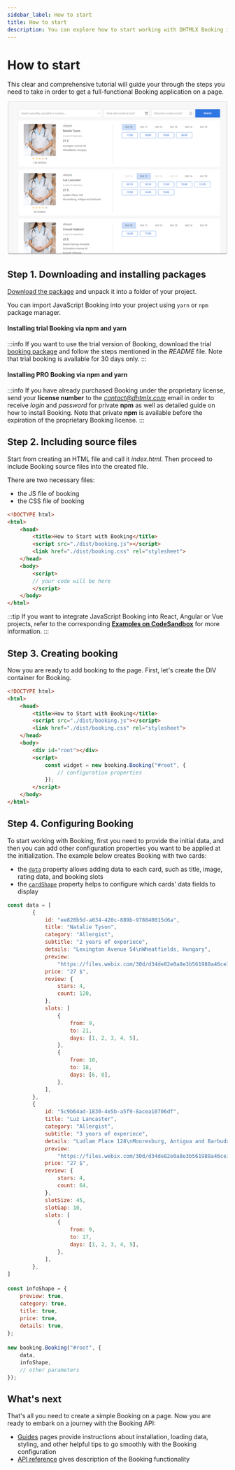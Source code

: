 ```yaml
---
sidebar_label: How to start
title: How to start
description: You can explore how to start working with DHTMLX Booking in the documentation of the DHTMLX JavaScript Booking library. Browse developer guides and API reference, try out code examples and live demos, and download a free 30-day evaluation version of DHTMLX Booking.
---
```


# How to start

This clear and comprehensive tutorial will guide your through the steps you need to take in order to get a full-functional Booking application on a page.

![main](assets/main.png)

## Step 1. Downloading and installing packages

[Download the package](https://dhtmlx.com/docs/products/dhtmlxbooking/download.shtml) and unpack it into a folder of your project.

You can import JavaScript Booking into your project using `yarn` or `npm` package manager.

#### Installing trial Booking via npm and yarn

:::info
If you want to use the trial version of Booking, download the trial [booking package](https://dhtmlx.com/docs/products/dhtmlxbooking/download.shtml) and follow the steps mentioned in the *README* file. Note that trial booking is available for 30 days only.
:::

#### Installing PRO Booking via npm and yarn

:::info
If you have already purchased Booking under the proprietary license, send your **license number** to the *contact@dhtmlx.com* email in order to receive *login* and *password* for private **npm** as well as detailed guide on how to install Booking. Note that private **npm** is available before the expiration of the proprietary Booking license.
:::

## Step 2. Including source files

Start from creating an HTML file and call it *index.html*. Then proceed to include Booking source files into the created file.

There are two necessary files:

- the JS file of booking
- the CSS file of booking

~~~html {5-6} title="index.html"
<!DOCTYPE html>
<html>
    <head>
        <title>How to Start with Booking</title>
        <script src="./dist/booking.js"></script>   
        <link href="./dist/booking.css" rel="stylesheet">
    </head>
    <body>
        <script>
        // your code will be here
        </script>
    </body>
</html>
~~~

:::tip
If you want to integrate JavaScript Booking into React, Angular or Vue projects, refer to the corresponding [**Examples on CodeSandbox**](https://codesandbox.io/u/DHTMLX) for more information.
:::

## Step 3. Creating booking

Now you are ready to add booking to the page. First, let's create the DIV container for Booking. 

~~~html {} title="index.html"
<!DOCTYPE html>
<html>
    <head>
        <title>How to Start with Booking</title>
        <script src="./dist/booking.js"></script>   
        <link href="./dist/booking.css" rel="stylesheet">  
    </head>
    <body>
        <div id="root"></div>
        <script>
            const widget = new booking.Booking("#root", {
                // configuration properties
            });
        </script>
    </body>
</html>
~~~

## Step 4. Configuring Booking

To start working with Booking, first you need to provide the initial data, and then you can add other configuration properties you want to be applied at the initialization. The example below creates Booking with two cards:
- the [`data`](/api/config/booking-data) property allows adding data to each card, such as title, image, rating data, and booking slots
- the [`cardShape`](/api/config/booking-infoshape) property helps to configure which cards' data fields to display 

~~~jsx
const data = [
		{
			id: "ee828b5d-a034-420c-889b-978840015d6a",
			title: "Natalie Tyson",
			category: "Allergist",
			subtitle: "2 years of experiece",
			details: "Lexington Avenue 54\nWheatfields, Hungary",
			preview:
				"https://files.webix.com/30d/d34de82e0a8e3b561988a46ce1e86743/stock-photo-doc.jpg",
			price: "27 $",
			review: {
				stars: 4,
				count: 120,
			},
			slots: [
				{
					from: 9,
					to: 21,
					days: [1, 2, 3, 4, 5],
				},
				{
					from: 10,
					to: 18,
					days: [6, 0],
				},
			],
		},
		{
			id: "5c9b64ad-1830-4e5b-a5f9-8acea10706df",
			title: "Luz Lancaster",
			category: "Allergist",
			subtitle: "3 years of experiece",
			details: "Ludlam Place 128\nMooresburg, Antigua and Barbuda",
			preview:
				"https://files.webix.com/30d/d34de82e0a8e3b561988a46ce1e86743/stock-photo-doc.jpg",
			price: "27 $",
			review: {
				stars: 4,
				count: 64,
			},
			slotSize: 45,
			slotGap: 10,
			slots: [
				{
					from: 9,
					to: 17,
					days: [1, 2, 3, 4, 5],
				},
			],
		},
]

const infoShape = {
    preview: true,
    category: true,
    title: true,
    price: true,
    details: true,
};

new booking.Booking("#root", {
	data,
	infoShape,
	// other parameters
});
~~~

## What's next

That's all you need to create a simple Booking on a page. Now you are ready to embark on a journey with the Booking API:

- [Guides](/category/guides) pages provide instructions about installation, loading data, styling, and other helpful tips to go smoothly with the Booking configuration
- [API reference](/api/overview/booking-api-overview) gives description of the Booking functionality